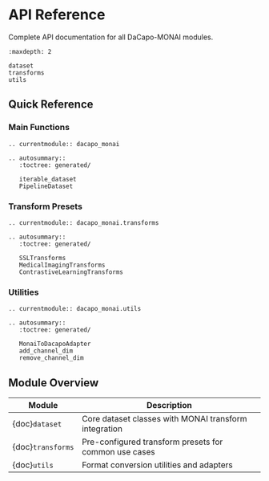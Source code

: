 # API Reference

Complete API documentation for all DaCapo-MONAI modules.

```{toctree}
:maxdepth: 2

dataset
transforms
utils
```

## Quick Reference

### Main Functions

```{eval-rst}
.. currentmodule:: dacapo_monai

.. autosummary::
   :toctree: generated/
   
   iterable_dataset
   PipelineDataset
```

### Transform Presets

```{eval-rst}
.. currentmodule:: dacapo_monai.transforms

.. autosummary::
   :toctree: generated/
   
   SSLTransforms
   MedicalImagingTransforms
   ContrastiveLearningTransforms
```

### Utilities

```{eval-rst}
.. currentmodule:: dacapo_monai.utils

.. autosummary::
   :toctree: generated/
   
   MonaiToDacapoAdapter
   add_channel_dim
   remove_channel_dim
```

## Module Overview

| Module | Description |
|--------|-------------|
| {doc}`dataset` | Core dataset classes with MONAI transform integration |
| {doc}`transforms` | Pre-configured transform presets for common use cases |
| {doc}`utils` | Format conversion utilities and adapters |